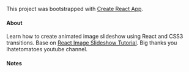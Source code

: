 This project was bootstrapped with [Create React App](https://github.com/facebookincubator/create-react-app).

#### About
Learn how to create animated image slideshow using React and CSS3 transitions. Base on [React Image Slideshow Tutorial](https://www.youtube.com/watch?v=3ax9TW2c2bY). Big thanks you Ihatetomatoes youtube channel. 

#### Notes